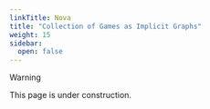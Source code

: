 ```yaml
---
linkTitle: Nova
title: "Collection of Games as Implicit Graphs"
weight: 15
sidebar:
  open: false
---
```


> [!WARNING]
> This page is under construction.
